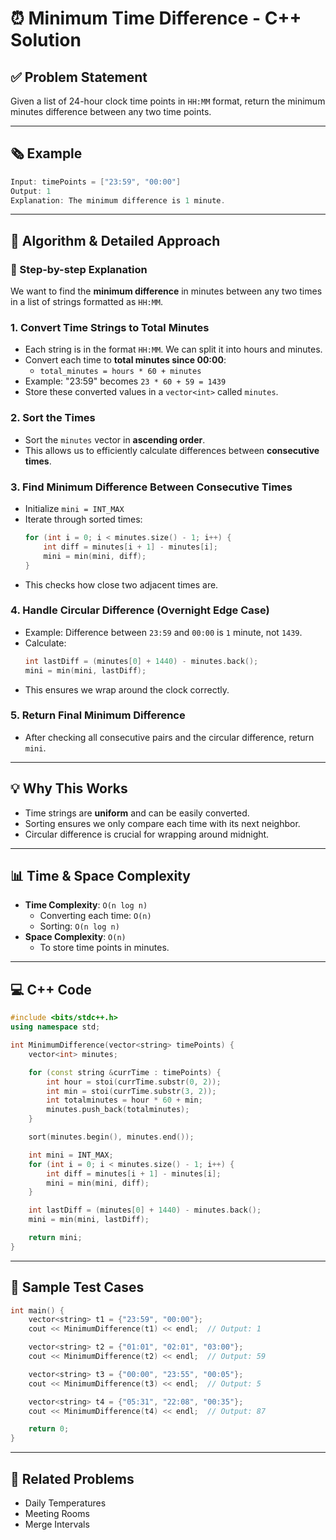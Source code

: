 # ⏰ Minimum Time Difference - C++ Solution

## ✅ Problem Statement

Given a list of 24-hour clock time points in `HH:MM` format, return the minimum minutes difference between any two time points.

---

## 🗞 Example

```cpp
Input: timePoints = ["23:59", "00:00"]
Output: 1
Explanation: The minimum difference is 1 minute.
```

---

## 🧹 Algorithm & Detailed Approach

### 🔧 Step-by-step Explanation

We want to find the **minimum difference** in minutes between any two times in a list of strings formatted as `HH:MM`.

### 1. **Convert Time Strings to Total Minutes**

- Each string is in the format `HH:MM`. We can split it into hours and minutes.
- Convert each time to **total minutes since 00:00**:
  - `total_minutes = hours * 60 + minutes`
- Example: "23:59" becomes `23 * 60 + 59 = 1439`
- Store these converted values in a `vector<int>` called `minutes`.

### 2. **Sort the Times**

- Sort the `minutes` vector in **ascending order**.
- This allows us to efficiently calculate differences between **consecutive times**.

### 3. **Find Minimum Difference Between Consecutive Times**

- Initialize `mini = INT_MAX`
- Iterate through sorted times:
  ```cpp
  for (int i = 0; i < minutes.size() - 1; i++) {
      int diff = minutes[i + 1] - minutes[i];
      mini = min(mini, diff);
  }
  ```
- This checks how close two adjacent times are.

### 4. **Handle Circular Difference (Overnight Edge Case)**

- Example: Difference between `23:59` and `00:00` is `1` minute, not `1439`.
- Calculate:
  ```cpp
  int lastDiff = (minutes[0] + 1440) - minutes.back();
  mini = min(mini, lastDiff);
  ```
- This ensures we wrap around the clock correctly.

### 5. **Return Final Minimum Difference**

- After checking all consecutive pairs and the circular difference, return `mini`.

---

## 💡 Why This Works

- Time strings are **uniform** and can be easily converted.
- Sorting ensures we only compare each time with its next neighbor.
- Circular difference is crucial for wrapping around midnight.

---

## 📊 Time & Space Complexity

- **Time Complexity**: `O(n log n)`
  - Converting each time: `O(n)`
  - Sorting: `O(n log n)`
- **Space Complexity**: `O(n)`
  - To store time points in minutes.

---

## 💻 C++ Code

```cpp
#include <bits/stdc++.h>
using namespace std;

int MinimumDifference(vector<string> timePoints) {
    vector<int> minutes;

    for (const string &currTime : timePoints) {
        int hour = stoi(currTime.substr(0, 2));
        int min = stoi(currTime.substr(3, 2));
        int totalminutes = hour * 60 + min;
        minutes.push_back(totalminutes);
    }

    sort(minutes.begin(), minutes.end());

    int mini = INT_MAX;
    for (int i = 0; i < minutes.size() - 1; i++) {
        int diff = minutes[i + 1] - minutes[i];
        mini = min(mini, diff);
    }

    int lastDiff = (minutes[0] + 1440) - minutes.back();
    mini = min(mini, lastDiff);

    return mini;
}
```

---

## 🧲 Sample Test Cases

```cpp
int main() {
    vector<string> t1 = {"23:59", "00:00"};
    cout << MinimumDifference(t1) << endl;  // Output: 1

    vector<string> t2 = {"01:01", "02:01", "03:00"};
    cout << MinimumDifference(t2) << endl;  // Output: 59

    vector<string> t3 = {"00:00", "23:55", "00:05"};
    cout << MinimumDifference(t3) << endl;  // Output: 5

    vector<string> t4 = {"05:31", "22:08", "00:35"};
    cout << MinimumDifference(t4) << endl;  // Output: 87

    return 0;
}
```

---

## 🔗 Related Problems

- Daily Temperatures
- Meeting Rooms
- Merge Intervals
